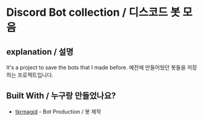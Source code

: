 # Discord Bot collection / 디스코드 봇 모음

## explanation / 설명
It's a project to save the bots that I made before.
예전에 만들어뒀던 봇들을 저장하는 프로젝트입니다.

## Built With / 누구랑 만들었나요?

* [tkrmagid](https://github.com/asd10384) - Bot Production / 봇 제작
